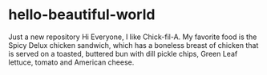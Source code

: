 # hello-beautiful-world
Just a new repository
Hi Everyone,
I like Chick-fil-A. My favorite food is the Spicy Delux chicken sandwich, which has a boneless breast of chicken that is served on a toasted, buttered bun with dill pickle chips, Green Leaf lettuce, tomato and American cheese.

